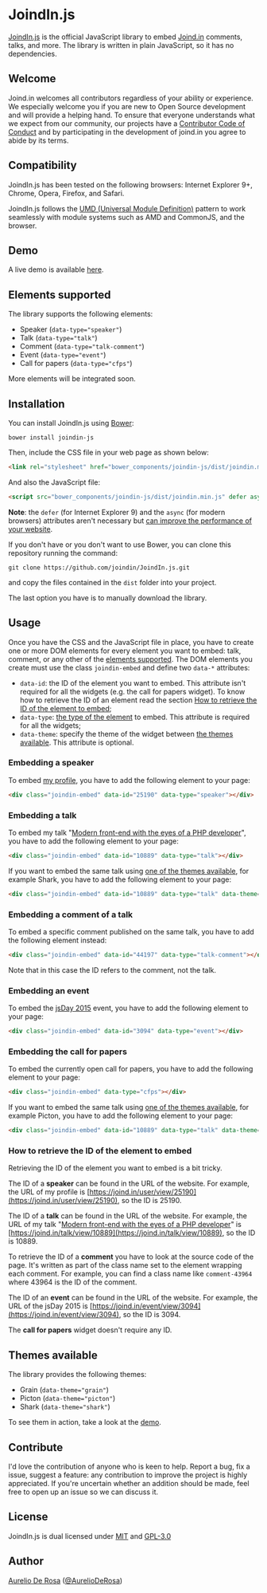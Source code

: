 # JoindIn.js #

[JoindIn.js](https://github.com/joindin/JoindIn.js) is the official JavaScript library to embed [Joind.in](http://joind.in)
comments, talks, and more. The library is written in plain JavaScript, so it has no dependencies.

## Welcome ##

Joind.in welcomes all contributors regardless of your ability or experience. We especially welcome you if you are new
to Open Source development and will provide a helping hand. To ensure that everyone understands what we expect from
our community, our projects have a [Contributor Code of Conduct](CODE_OF_CONDUCT.md) and by participating in the 
development of joind.in you agree to abide by its terms.

## Compatibility ##

JoindIn.js has been tested on the following browsers: Internet Explorer 9+, Chrome, Opera, Firefox, and Safari.

JoindIn.js follows the [UMD (Universal Module Definition)](https://github.com/umdjs/umd) pattern to work
seamlessly with module systems such as AMD and CommonJS, and the browser.

## Demo ##

A live demo is available [here](http://htmlpreview.github.io/?https://github.com/joindin/JoindIn.js/blob/master/demo/index.html).

## Elements supported ##

The library supports the following elements:

* Speaker (`data-type="speaker"`)
* Talk (`data-type="talk"`)
* Comment (`data-type="talk-comment"`)
* Event (`data-type="event"`)
* Call for papers (`data-type="cfps"`)

More elements will be integrated soon.

## Installation ##

You can install JoindIn.js using [Bower](http://bower.io):

```shell
bower install joindin-js
```

Then, include the CSS file in your web page as shown below:

```html
<link rel="stylesheet" href="bower_components/joindin-js/dist/joindin.min.css" />
```

And also the JavaScript file:

```html
<script src="bower_components/joindin-js/dist/joindin.min.js" defer async></script>
```

**Note**: the `defer` (for Internet Explorer 9) and the `async` (for modern browsers) attributes aren't necessary but [can improve the performance of your website](https://www.igvita.com/2014/05/20/script-injected-async-scripts-considered-harmful/).

If you don't have or you don't want to use Bower, you can clone this repository running the command:

```shell
git clone https://github.com/joindin/JoindIn.js.git
```

and copy the files contained in the `dist` folder into your project.

The last option you have is to manually download the library.

## Usage ##

Once you have the CSS and the JavaScript file in place, you have to create one or more DOM elements for every element 
you want to embed: talk, comment, or any other of the [elements supported](#elements-supported). The DOM elements you
create must use the class `joindin-embed` and define two `data-*` attributes:

* `data-id`: the ID of the element you want to embed. This attribute isn't required for all the widgets (e.g. the 
call for papers widget). To know how to retrieve the ID of an element read the section
[How to retrieve the ID of the element to embed](#how-to-retrieve-the-id-of-the-element-to-embed);
* `data-type`: [the type of the element](#elements-supported) to embed. This attribute is required for all the widgets;
* `data-theme`: specify the theme of the widget between [the themes available](#themes-available). This attribute is 
optional.

### Embedding a speaker ###

To embed [my profile](https://joind.in/user/view/25190), you have to add the following element to your page:

```html
<div class="joindin-embed" data-id="25190" data-type="speaker"></div>
```

### Embedding a talk ###

To embed my talk "[Modern front-end with the eyes of a PHP developer](https://joind.in/talk/view/10889)",
you have to add the following element to your page:

```html
<div class="joindin-embed" data-id="10889" data-type="talk"></div>
```

If you want to embed the same talk using [one of the themes available](#themes-available), for example Shark,
you have to add the following element to your page:

```html
<div class="joindin-embed" data-id="10889" data-type="talk" data-theme="shark"></div>
```

### Embedding a comment of a talk ###

To embed a specific comment published on the same talk, you have to add the following element instead:

```html
<div class="joindin-embed" data-id="44197" data-type="talk-comment"></div>
```

Note that in this case the ID refers to the comment, not the talk.

### Embedding an event ###

To embed the [jsDay 2015](https://joind.in/event/view/3094) event,
you have to add the following element to your page:

```html
<div class="joindin-embed" data-id="3094" data-type="event"></div>
```

### Embedding the call for papers ###

To embed the currently open call for papers, you have to add the following element to your page:

```html
<div class="joindin-embed" data-type="cfps"></div>
```

If you want to embed the same talk using [one of the themes available](#themes-available), for example Picton,
you have to add the following element to your page:

```html
<div class="joindin-embed" data-id="10889" data-type="talk" data-theme="picton"></div>
```

### How to retrieve the ID of the element to embed ##

Retrieving the ID of the element you want to embed is a bit tricky.

The ID of a **speaker** can be found in the URL of the website. For example, the URL of my profile
is [https://joind.in/user/view/25190](https://joind.in/user/view/25190), so the ID is 25190.

The ID of a **talk** can be found in the URL of the website. For example, the URL of my talk
"[Modern front-end with the eyes of a PHP developer](https://joind.in/talk/view/10889)" is
[https://joind.in/talk/view/10889](https://joind.in/talk/view/10889), so the ID is 10889.

To retrieve the ID of a **comment** you have to look at the source code of the page. It's written as part of the class
name set to the element wrapping each comment. For example, you can find a class name like `comment-43964` where
43964 is the ID of the comment.

The ID of an **event** can be found in the URL of the website. For example, the URL of the jsDay 2015
is [https://joind.in/event/view/3094](https://joind.in/event/view/3094), so the ID is 3094.

The **call for papers** widget doesn't require any ID.
 
## Themes available ##

The library provides the following themes:

* Grain (`data-theme="grain"`)
* Picton (`data-theme="picton"`)
* Shark (`data-theme="shark"`)

To see them in action, take a look at the [demo](http://htmlpreview.github.io/?https://github.com/joindin/JoindIn.js/blob/master/demo/index.html).

## Contribute ##

I'd love the contribution of anyone who is keen to help. Report a bug, fix a issue, suggest a feature:
any contribution to improve the project is highly appreciated. If you're uncertain whether an addition should be
made, feel free to open up an issue so we can discuss it.

## License ##

JoindIn.js is dual licensed under [MIT](http://www.opensource.org/licenses/MIT) and
[GPL-3.0](http://opensource.org/licenses/GPL-3.0)

## Author ##

[Aurelio De Rosa](http://www.audero.it) ([@AurelioDeRosa](https://twitter.com/AurelioDeRosa))